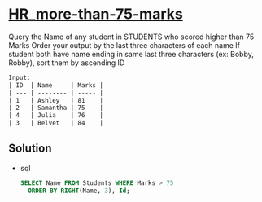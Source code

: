 # [HR_more-than-75-marks](https://www.hackerrank.com/challenges/more-than-75-marks)

Query the Name of any student in STUDENTS who scored higher than 75 Marks
Order your output by the last three characters of each name
  If student both have name ending in same last three characters (ex: Bobby, Robby), sort them by ascending ID

```txt
Input:
| ID  | Name     | Marks |
| --- | -------- | ----- |
| 1   | Ashley   | 81    |
| 2   | Samantha | 75    |
| 4   | Julia    | 76    |
| 3   | Belvet   | 84    |
```

## Solution

* sql

  ```sql
  SELECT Name FROM Students WHERE Marks > 75
    ORDER BY RIGHT(Name, 3), Id;
  ```
